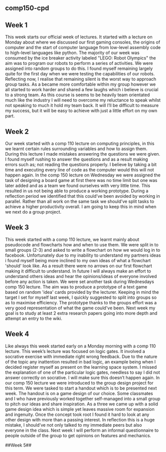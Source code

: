 ## comp150-cpd ##

## Week 1 ##
This week starts our official week of lectures. It started with a lecture on Monday about where we discussed our first gaming consoles, the origins of computer and the start of computer language from low-level assembly code to high-level languages like python. The majority of our week was consumed by the ice breaker activity labeled "LEGO: Robot Olympics" the aim was to program our robots to perform a series of activities. We were assigned into random groups to do this. I found myself remaining largely quite for the first day when we were testing the capabilities of our robots. Reflecting now, I realise that remaining silent is the worst way to approach group tasks. As a became more comfortable within my group however we all started to work harder and shared a few laughs which i believe is crucial to a strong team. As this course is seems to be heavily team orientated much like the industry I will need to overcome my reluctance to speak whilst not speaking to much it hold my team back. It will I’ll be difficult to measure my success, but it will be easy to achieve with just a little effort on my own part.
## Week 2 ##

Our week started with a comp 110 lecture on computing principles, in this we learnt certain rules surrounding variables and how to assign them. During this lecture I made mistakes answering the questions we were given. I found myself rushing to answer the questions and as a result making errors such as; not reading the questions properly. I believe by taking a bit time and executing every line of code as the computer would this will not happen again. In the comp 150 lecture on Wednesday we were assigned the task of designing a board game at first there was no time limit but one was later added and as a team we found ourselves with very little time. This resulted in us not being able to produce a working prototype. During a reflection period we identified that this could’ve been avoided by working in parallel. Rather than all work on the same task we should’ve split tasks to achieve a higher productivity overall.  I am going to keep this in mind when we next do a group project.

## Week 3 ##
This week started with a comp 110 lecture, we learnt mainly about pseudocode and flowcharts how and when to use them. We were split in to small groups (2-3) and asked to write a flowchart on how we would log in to facebook. Unfortunately due to my inability to understand my partners ideas i found myself being more inclined to my own ideas of what a flowchart 'should' look like. As a result there were no arrows on our first flowchart making it difficult to understand. In future I will always make an effort to understand others ideas and hear the opinions/ideas of everyone involved before any action is taken. We were set another task during Wednesdays comp 150 lecture. The aim was to produce a prototype of a text game based on random 'idea' cards provided by the lecturer. Keeping in mind the target I set for myself last week, I quickly suggested to split into groups so as to maximise efficiency. The prototype thanks to the groups effort was a very good representation of what the game could've been. Next week my goal is to study at least 2 extra research papers going into more depth and attempt an entry to the wiki.

## Week 4 ##
Like always this week started early on a Monday morning with a comp 110 lecture. This week’s lecture was focused on logic gates. It involved a socrative exercise with immediate right wrong feedback. Due to the nature of the topic any inattention resulted in bad logic, an example being when I decided register myself as present on the learning space system. I missed the explanation of one of the particular logic gates, needless to say I did not answer correctly on socrative. I will make sure this doesn’t happen again. In our comp 150 lecture we were introduced to the group design project for this term. We were tasked to start a handout which is to be presented next week. The handout is on a game design of our choice. Some classmates and I who have previously worked together self-managed into a small group to pitch our ideas and share inspiration. As a three we came up with a solid game design idea which is simple yet leaves massive room for expansion and ingenuity. Once the concept took root I found it hard to look at any other design with more than a passing interest. In reflection this is a huge mistake, I should’ve not only talked to my immediate peers but also everyone in the class. Next week I will perform an informal questionnaire to people outside of the group to get opinions on features and mechanics.

##Week 5##
